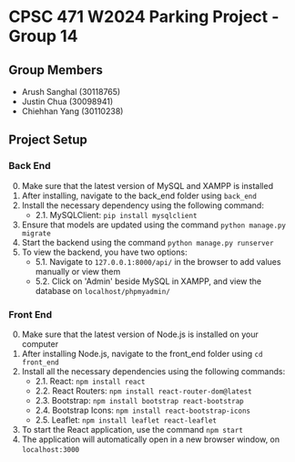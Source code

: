 # CPSC 471 W2024 Parking Project - Group 14
## Group Members
- Arush Sanghal (30118765)
- Justin Chua (30098941)
- Chiehhan Yang (30110238)
## Project Setup
### Back End
0. Make sure that the latest version of MySQL and XAMPP is installed
1. After installing, navigate to the back_end folder using `back_end`
2. Install the necessary dependency using the following command:
    - 2.1. MySQLClient: `pip install mysqlclient`
3. Ensure that models are updated using the command `python manage.py migrate`
4. Start the backend using the command `python manage.py runserver`
5. To view the backend, you have two options:
    - 5.1. Navigate to `127.0.0.1:8000/api/` in the browser to add values manually or view them
    - 5.2. Click on 'Admin' beside MySQL in XAMPP, and view the database on `localhost/phpmyadmin/`

### Front End
0. Make sure that the latest version of Node.js is installed on your computer
1. After installing Node.js, navigate to the front_end folder using `cd front_end`
2. Install all the necessary dependencies using the following commands:
    - 2.1. React: `npm install react`
    - 2.2. React Routers: `npm install react-router-dom@latest`
    - 2.3. Bootstrap: `npm install bootstrap react-bootstrap`
    - 2.4. Bootstrap Icons: `npm install react-bootstrap-icons`
    - 2.5. Leaflet: `npm install leaflet react-leaflet`
 3. To start the React application, use the command `npm start`
 4. The application will automatically open in a new browser window, on `localhost:3000`

 
